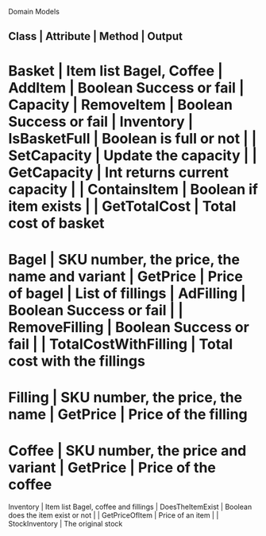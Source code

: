 Domain Models


Class      |            Attribute                        | Method               | Output        
-------------------------------------------------------------------------------------------------------------------
Basket     | Item list Bagel, Coffee                     | AddItem              | Boolean Success or fail
           | Capacity                                    | RemoveItem           | Boolean Success or fail
           | Inventory                                   | IsBasketFull         | Boolean is full or not
           |                                             | SetCapacity          | Update the capacity
           |                                             | GetCapacity          | Int returns current capacity
           |                                             | ContainsItem         | Boolean if item exists
           |                                             | GetTotalCost         | Total cost of basket
====================================================================================================================
Bagel      | SKU number, the price, the name and variant | GetPrice             | Price of bagel
           | List of fillings                            | AdFilling            | Boolean Success or fail
           |                                             | RemoveFilling        | Boolean Success or fail
           |                                             | TotalCostWithFilling | Total cost with the fillings
====================================================================================================================
Filling    | SKU number, the price, the name             | GetPrice             | Price of the filling
====================================================================================================================
Coffee     | SKU number, the price and variant           | GetPrice             | Price of the coffee
====================================================================================================================
Inventory  | Item list Bagel, coffee and fillings        | DoesTheItemExist     | Boolean does the item exist or not 
           |                                             | GetPriceOfItem       | Price of an item
           |                                             | StockInventory       | The original stock